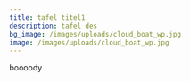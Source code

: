 ```yaml
---
title: tafel titel1
description: tafel des
bg_image: /images/uploads/cloud_boat_wp.jpg
image: /images/uploads/cloud_boat_wp.jpg
---
```

boooody